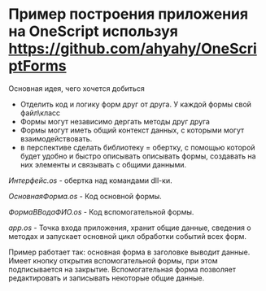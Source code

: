 # Пример построения приложения на OneScript используя https://github.com/ahyahy/OneScriptForms

Основная идея, чего хочется добиться

- Отделить код и логику форм друг от друга. У каждой формы свой файл\класс
- Формы могут независимо дергать методы друг друга
- Формы могут иметь общий контекст данных, с которыми могут взаимодействовать.
- в перспективе сделать библиотеку = обертку, с помощью которой будет удобно и быстро описывать описывать формы, создавать на них элементы и связывать с общими данными. 

_Интерфейс.os_ - обертка над командами dll-ки.

_ОсновнаяФорма.os_ - Код основной формы.

_ФормаВВодаФИО.os_ - Код вспомогательной формы.

_app.os_ - Точка входа приложения, хранит общие данные, сведения о методах и запускает основной цикл обработки событий всех форм.

Пример работает так: основная форма в заголовке выводит данные. Имеет кнопку открытия вспомогательной формы, при этом подписывается на закрытие. Вспомогательная форма позволяет редактировать и записывать некоторые общие данные.